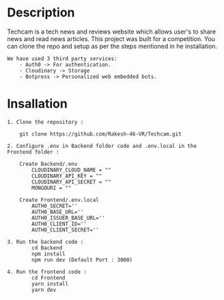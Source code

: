 # Description

Techcam is a tech news and reviews website which allows user's to share news and read news articles.
This project was built for a competition.
You can clone the repo and setup as per the steps mentioned in he installation.

```
We have used 3 third party services:
    - Auth0 -> For authentication.
    - Cloudinary -> Storage
    - Botpress -> Personalized web embedded bots.
```

# Insallation

```
1. Clone the repository :

    git clone https://github.com/Rakesh-46-VR/Techcam.git
```

```    
2. Configure .env in Backend folder code and .env.local in the Frontend folder :
    
    Create Backend/.env
        CLOUDINARY_CLOUD_NAME = ""
        CLOUDINARY_API_KEY = ""
        CLOUDINARY_API_SECRET = ""
        MONGOURI = ""

    Create Frontend/.env.local
        AUTH0_SECRET=''
        AUTH0_BASE_URL=''
        AUTH0_ISSUER_BASE_URL=''
        AUTH0_CLIENT_ID=''
        AUTH0_CLIENT_SECRET=''
```

```
3. Run the backend code : 
        cd Backend
        npm install
        npm run dev (Default Port : 3000)
```

```
4. Run the frontend code :
        cd Frontend
        yarn install
        yarn dev
``` 
